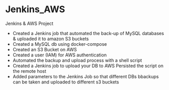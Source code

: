 # Jenkins_AWS
Jenkins &amp; AWS Project

* Created a Jenkins job that automated the back-up of MySQL databases & uploaded it to amazon S3 buckets
* Created a MySQL db using docker-compose
* Created an S3 Bucket on AWS 
* Created a user (IAM) for AWS authentication 
* Automated the backup and upload process with a shell script 
* Created a Jenkins job to upload your DB to AWS Persisted the script on the remote host
* Added parameters to the Jenkins Job so that different DBs bbackups can be taken and uploaded to different s3 buckets


